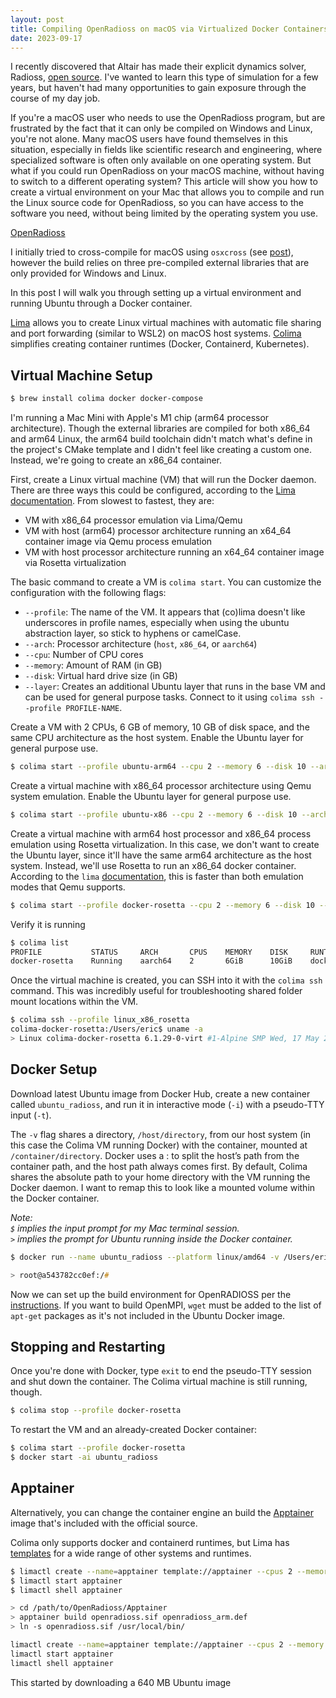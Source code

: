 ```yaml
---
layout: post
title: Compiling OpenRadioss on macOS via Virtualized Docker Containers
date: 2023-09-17
---
```


I recently discovered that Altair has made their explicit dynamics solver, Radioss, [open source](https://www.openradioss.org). I've wanted to learn this type of simulation for a few years, but haven't had many opportunities to gain exposure through the course of my day job. 

If you're a macOS user who needs to use the OpenRadioss program, but are frustrated by the fact that it can only be compiled on Windows and Linux, you're not alone. Many macOS users have found themselves in this situation, especially in fields like scientific research and engineering, where specialized software is often only available on one operating system. But what if you could run OpenRadioss on your macOS machine, without having to switch to a different operating system? This article will show you how to create a virtual environment on your Mac that allows you to compile and run the Linux source code for OpenRadioss, so you can have access to the software you need, without being limited by the operating system you use.

[OpenRadioss](https://github.com/OpenRadioss/OpenRadioss)

I initially tried to cross-compile for macOS using `osxcross` (see [post](_posts/2022-02-23-osxcross-setup)), however the build relies on three pre-compiled external libraries that are only provided for Windows and Linux.

In this post I will walk you through setting up a virtual environment and running Ubuntu through a Docker container.

[Lima](https://lima-vm-io) allows you to create Linux virtual machines with automatic file sharing and port forwarding (similar to WSL2) on macOS host systems. [Colima](https://github.com/abiosoft/colima) simplifies creating container runtimes (Docker, Containerd, Kubernetes).


## Virtual Machine Setup
```zsh
$ brew install colima docker docker-compose
```

I'm running a Mac Mini with Apple's M1 chip (arm64 processor architecture). Though the external libraries are compiled for both x86_64 and arm64 Linux, the arm64 build toolchain didn't match what's define in the project's CMake template and I didn't feel like creating a custom one. Instead, we're going to create an x86_64 container.


First, create a Linux virtual machine (VM) that will run the Docker daemon. There are three ways this could be configured, according to the [Lima documentation](https://github.com/lima-vm/lima/blob/master/docs/multi-arch.md#intel-on-arm-and-arm-on-intel). From slowest to fastest, they are:    
- VM with x86_64 processor emulation via Lima/Qemu
- VM with host (arm64) processor architecture running an x64_64 container image via Qemu process emulation
- VM with host processor architecture running an x64_64 container image via Rosetta virtualization

The basic command to create a VM is `colima start`. You can customize the configuration with the following flags:  
- `--profile`: The name of the VM. It appears that (co)lima doesn't like underscores in profile names, especially when using the ubuntu abstraction layer, so stick to hyphens or camelCase.
- `--arch`: Processor architecture (`host`, `x86_64`, or `aarch64`)
- `--cpu`: Number of CPU cores
- `--memory`: Amount of RAM (in GB)
- `--disk`: Virtual hard drive size (in GB)
- `--layer`: Creates an additional Ubuntu layer that runs in the base VM and can be used for general purpose tasks. Connect to it using `colima ssh --profile PROFILE-NAME`.

Create a VM with 2 CPUs, 6 GB of memory, 10 GB of disk space, and the same CPU architecture as the host system. Enable the Ubuntu layer for general purpose use.

```zsh
$ colima start --profile ubuntu-arm64 --cpu 2 --memory 6 --disk 10 --arch host --layer
```

Create a virtual machine with x86_64 processor architecture using Qemu system emulation. Enable the Ubuntu layer for general purpose use.
```zsh
$ colima start --profile ubuntu-x86 --cpu 2 --memory 6 --disk 10 --arch x86_64 --layer
```

Create a virtual machine with arm64 host processor and x86_64 process emulation using Rosetta virtualization. In this case, we don't want to create the Ubuntu layer, since it'll have the same arm64 architecture as the host system. Instead, we'll use Rosetta to run an x86_64 docker container. According to the `lima` [documentation](https://github.com/lima-vm/lima/blob/master//docs/multi-arch.md#fast-mode-2-rosetta-intel-containers-on-arm-vm-on-arm-host), this is faster than both emulation modes that Qemu supports.

```zsh
$ colima start --profile docker-rosetta --cpu 2 --memory 6 --disk 10 --vm-type vz --vz-rosetta --mount-type virtiofs
```

Verify it is running
```zsh
$ colima list
PROFILE           STATUS     ARCH       CPUS    MEMORY    DISK     RUNTIME    ADDRESS
docker-rosetta    Running    aarch64    2       6GiB      10GiB    docker 
```

Once the virtual machine is created, you can SSH into it with the `colima ssh` command. This was incredibly useful for troubleshooting shared folder mount locations within the VM.

```zsh
$ colima ssh --profile linux_x86_rosetta
colima-docker-rosetta:/Users/eric$ uname -a
> Linux colima-docker-rosetta 6.1.29-0-virt #1-Alpine SMP Wed, 17 May 2023 14:22:15 +0000 aarch64 Linux
```

## Docker Setup
Download latest Ubuntu image from Docker Hub, create a new container called `ubuntu_radioss`, and run it in interactive mode (`-i`) with a pseudo-TTY input (`-t`). 

The `-v` flag shares a directory, `/host/directory`, from our host system (in this case the Colima VM running Docker) with the container, mounted at `/container/directory`. Docker uses a : to split the host’s path from the container path, and the host path always comes first. By default, Colima shares the absolute path to your home directory with the VM running the Docker daemon. I want to remap this to look like a mounted volume within the Docker container.

*Note:  
`$` implies the input prompt for my Mac terminal session.  
`>` implies the prompt for Ubuntu running inside the Docker container.*

```zsh
$ docker run --name ubuntu_radioss --platform linux/amd64 -v /Users/eric:/mnt/host_home -it ubuntu

> root@a543782cc0ef:/#
```

Now we can set up the build environment for OpenRADIOSS per the [instructions](https://github.com/OpenRadioss/OpenRadioss/blob/main/HOWTO.md). If you want to build OpenMPI, `wget` must be added to the list of `apt-get` packages as it's not included in the Ubuntu Docker image.

## Stopping and Restarting
Once you're done with Docker, type `exit` to end the pseudo-TTY session and shut down the container. The Colima virtual machine is still running, though.

```zsh
$ colima stop --profile docker-rosetta
```

To restart the VM and an already-created Docker container:
```zsh
$ colima start --profile docker-rosetta
$ docker start -ai ubuntu_radioss 
```

## Apptainer
Alternatively, you can change the container engine an build the [Apptainer](https://github.com/OpenRadioss/OpenRadioss/blob/main/HOWTO.md#how-to-build-openradioss-on-linux-with-container-using-apptainer) image that's included with the official source.

Colima only supports docker and containerd runtimes, but Lima has [templates](https://github.com/lima-vm/lima/blob/master/examples/README.md) for a wide range of other systems and runtimes.

```zsh
$ limactl create --name=apptainer template://apptainer --cpus 2 --memory 6 --disk 10 --arch aarch64
$ limactl start apptainer
$ limactl shell apptainer

> cd /path/to/OpenRadioss/Apptainer
> apptainer build openradioss.sif openradioss_arm.def
> ln -s openradioss.sif /usr/local/bin/
```


```zsh
limactl create --name=apptainer template://apptainer --cpus 2 --memory 6 --disk 10 --vm-type vz --rosetta
limactl start apptainer
limactl shell apptainer

```

This started by downloading a 640 MB Ubuntu image